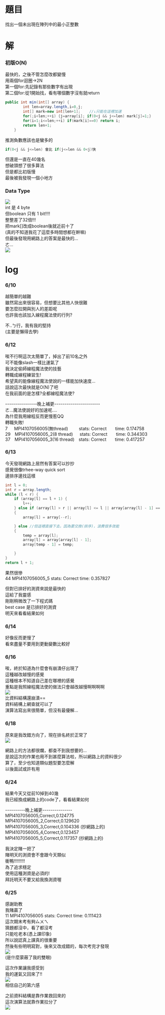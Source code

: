 # 題目
找出一個未出現在陣列中的最小正整數
# 解
### 初版O(N)
最快的，之後不管怎麼改都變慢  
用兩個for迴圈->2N  
第一個for:先記錄有那些數字有出現  
第二個for:從1開始找，看有哪個數字沒有就return  
 
```java
public int min(int[] array) {
		int len=array.length,i=0,j;
		int[] mark=new int[len+1];    //↓只能在這裡加速
		for(;i<len;++i) {j=array[i]; if(0<j && j<=len) mark[j]=1;}
		for(i=1;i<=len;++i) if(mark[i]==0) return i;
		return len+1;
	}
```
推測負數應該也是蠻多的  
```java
if(0<j && j<=len) 會比 if(j<=len && 0<j)快
```
但還是一直在40幾名  
想破頭想了很多算法   
但是都比初版慢  
最後被我發現一個小地方  
### Data Type
![](https://i.imgur.com/fe7weYC.png)  
int 是 4 byte  
但boolean 只有 1 bit!!!!  
整整差了32倍!!!  
把mark[]改成boolean後就近前十了  
(真的不知道我花了這麼多時間想都在幹嘛)  
但最後發現用網路上的答案是最快的...  
ㄜ...  
![](https://i.imgur.com/OLhaNUp.jpg)

# log
### 6/10
越簡單的越難  
雖然寫出來很容易，但想要比其他人快很難  
要怎麼拉開與別人的差距呢  
也許我也該加入線程魔法使的行列?  

不..ㄅ行，我有我的堅持  
(主要是懶得去學)  

### 6/12
唉不行啊這次太簡單了，掉出了前10名之外  
可不能像slash一樣比運氣了  
我決定偷師線程魔法使的技藝  
轉職成線程練習生!  
希望真的能像線程魔法使說的一樣能加快速度...  
話說這次最快就是O(N)了吧  
在我前面的是怎樣?全都線程魔法使?  

----------------晚上補更-----------------------  
ㄜ...魔法使說好的加速呢....  
為什麼我用線程反而更慢惹QQ  
轉職失敗!  
7&emsp;&ensp;MPI4107056005(無thread)&ensp;&emsp;&emsp;stats: Correct&emsp;&emsp;time: 0.174758   
29&emsp;MPI4107056005_2(8 thread)&nbsp;&nbsp;&emsp;stats: Correct&emsp;&emsp;time: 0.344303     
37&emsp;MPI4107056005_3(16 thread)&emsp;stats: Correct&emsp;&emsp;time: 0.417257   

### 6/13
今天發現網路上居然有答案可以抄抄  
感覺很像trhee-way quick sort  
邊排序邊找這樣  
```java
int l = 0;
int r = array.length; 
while (l < r) {
	if (array[l] == l + 1) {
		l++;
	} else if (array[l] > r || array[l] <= l || array[array[l] - 1] == array[l])
	{
		array[l] = array[--r];

	} else //但這裡直接下去，因為要交換(排序)，浪費很多效能
	{
		temp = array[l];
		array[l] = array[array[l] - 1];
		array[temp - 1] = temp;

	}
}
return l + 1;
```
果然很慘  
44   MPI4107056005_5    stats: Correct    time: 0.357827  

但對已排好的測資來說是最快的  
這給了我靈感  
剛剛稍微改了一下程式碼  
best case 是已排好的測資  
明天來看看結果如何  

### 6/14
好像反而更慢了  
看來盡量不要用到更動變數比較好  

### 6/16
唉，終於知道為什麼會有崩潰仔出現了  
這種越改越慢的感覺  
這種根本不知道自己差在哪裡的感覺  
重點是我照線程魔法使的做法只會越改越慢啊啊啊啊   
![](https://i.imgur.com/GRCCaTE.png)  
比資料結構還崩潰==  
資料結構上網查就可以了  
演算法寫出來很簡單，但沒有最優解...  


### 6/18 
原來是我改錯方向了，現在排名終於正常了  
![](https://i.imgur.com/8RzgKc2.png)   

網路上的方法都很爛，都查不到我想要的...  
是說這次的作業也用不到甚麼算法啦，所以網路上的資料很少  
算了，至少也知道類似題型要怎麼解  
以後面試或許有用   

### 6/24
結果今天又從前10掉到40幾  
我已經換成網路上的code了，看看結果如何   

----------晚上補更---------------  
MPI4107056005,Correct,0.124775  
MPI4107056005_2,Correct,0.129620  
MPI4107056005_3,Correct,0.104336 (抄網路上的)   
MPI4107056005_4,Correct,0.123457  
MPI4107056005_5,Correct,0.117357 (抄網路上的)  

我決定賭一把了  
賭明天的測資會不會跟今天類似  
衝鴨!!!!!!!!!  
為了追求穩定  
使用這種測資是必須的!  
拜託明天不要又給我換測資喔   

### 6/25
感謝助教  
我賭贏了  
11   MPI4107056005                   stats: Correct                                     time: 0.111423  
這次期末考有夠ㄙㄨㄟ  
猜題都沒中，看了都沒考  
只能吃老本(憑上課印象)    
所以說認真上課真的很重要    
然後有些明明寫對，後來又改成錯的，每次考完才發現    
![](https://i.imgur.com/XbWMQoR.png)  
(是什麼蒙蔽了我的雙眼)  

這次作業讓我感受到  
我的運氣又回來了!!  
![](https://i.imgur.com/XJLioDu.png)  
相信自己的第六感  

之前資料結構是靠作業救回來的  
這次演算法就靠作業拉分了  
![](https://i.imgur.com/vCRDyWL.png)  


